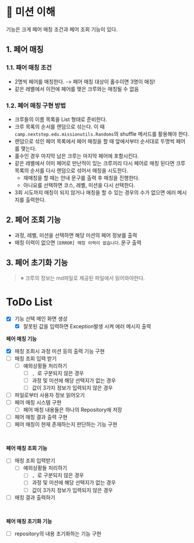 # 🎯 미션 이해
기능은 크게 페어 매칭 조건과 페어 조회 기능이 있다.
## 1. 페어 매칭
### 1.1. 패어 매칭 조건
- 2명씩 페어를 매칭한다.
  -> 페어 매칭 대상이 홀수이면 3명이 매칭!
- 같은 레벨에서 이전에 페어를 맺은 크루와는 매칭될 수 없음

### 1.2. 페어 매칭 구현 방법
- 크루들의 이름 목록을 List<String> 형태로 준비한다.
- 크루 목록의 순서를 랜덤으로 섞는다. 이 때 `camp.nextstep.edu.missionutils.Randoms`의 shuffle 메서드를 활용해야 한다.
- 랜덤으로 섞인 페어 목록에서 페어 매칭을 할 때 앞에서부터 순서대로 두명씩 페어를 맺는다.
- 홀수인 경우 마지막 남은 크루는 마지막 페어에 포함시킨다.
- 같은 레벨에서 이미 페어로 만난적이 있는 크루끼리 다시 페어로 매칭 된다면 크루 목록의 순서를 다시 랜덤으로 섞어서 매칭을 시도한다.
    - 재매칭을 할 때는 안내 문구를 출력 후 매칭을 진행한다.
    - 아니요를 선택하면 코스, 레벨, 미션을 다시 선택한다.
- 3회 시도까지 매칭이 되지 않거나 매칭을 할 수 있는 경우의 수가 없으면 에러 메시지를 출력한다.

## 2. 페어 조회 기능
- 과정, 레벨, 미션을 선택하면 해당 미션의 페어 정보를 출력
- 매칭 이력이 없으면 `[ERROR] 매칭 이력이 없습니다.`문구 출력

## 3. 페어 초기화 기능

> ※ 크루의 정보는 md파일로 제공된 파일에서 읽어와야한다.


# ToDo List
* [X] 기능 선택 메인 화면 생성
    * [X] 잘못된 값을 입력하면 Exception발생 시켜 에러 메시지 출력
      <br>

**페어 매칭 기능**
* [X] 매칭 조회시 과정 미션 등의 출력 기능 구현
* [ ] 매칭 조회 입력 받기
    * [ ] 예외상황들 처리하기
        * [ ] `, `로 구분되지 않은 경우
        * [ ] 과정 및 미션에 해당 선택지가 없는 경우
        * [ ] 값이 3가지 정보가 입력되지 않은 경우
* [ ] 파일로부터 사용자 정보 읽어오기
* [ ] 페어 매칭 시스템 구현
    * [ ] 페어 매칭 내용들은 하나의 Repository에 저장
* [ ] 페어 매칭 결과 출력 구현
* [ ] 페어 매칭이 현재 존재하는지 판단하는 기능 구현

<br>

**페어 매칭 조회 기능**
* [ ] 매칭 조회 입력받기
    * [ ] 예외상황들 처리하기
        * [ ] `, `로 구분되지 않은 경우
        * [ ] 과정 및 미션에 해당 선택지가 없는 경우
        * [ ] 값이 3가지 정보가 입력되지 않은 경우
* [ ] 매칭 결과 출력하기

<br>

**페어 매칭 초기화 기능**
* [ ] repository의 내용 초기화하는 기능 구현

